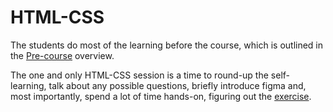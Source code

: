 # HTML-CSS

The students do most of the learning before the course, which is outlined in the [Pre-course](/Pre-course/readme.md) overview.

The one and only HTML-CSS session is a time to round-up the self-learning, talk about any possible questions, briefly introduce figma and, most importantly, spend a lot of time hands-on, figuring out the [exercise](/The-one-and-only-week1/readme.md).
 
